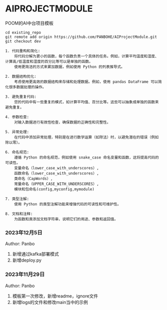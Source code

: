 <!--
 * @Description: 
 * @Author: Panbo Hey
 * @Date: 2023-11-30 16:51:10
 * @LastEditTime: 2023-12-05 15:53:29
 * @LastEditors: Panbo Hey
-->





# AIPROJECTMODULE
POOM的AI中台项目模板




```
cd existing_repo
git remote add origin https://github.com/PANBOHE/AIProjectModule.git
git checkout dev
```



    1. 代码重构和简化:
        将代码分解为更小的函数，每个函数负责一个具体的任务。例如，计算平均温度和湿度、计算高/低温度和湿度的百分比等可以是单独的函数。
        使用更简洁的方式来累加数据，例如使用 Python 的列表推导式。

    2. 数据结构优化:
        考虑使用更高效的数据结构来存储和处理数据。例如，使用 pandas DataFrame 可以简化很多数据处理的操作。

    3. 避免重复代码:
        您的代码中有一些重复的模式，如计算平均值、百分比等。这些可以抽象成单独的函数来避免重复。

    4. 参数检查:
        对输入数据进行有效性检查，确保数据的正确性和完整性。

    5. 异常处理:
        在代码中添加异常处理，特别是在进行数学运算（如除法）时，以避免潜在的错误（例如除以零）。

    6. 命名规范:
        遵循 Python 的命名规范，例如使用 snake_case 命名变量和函数，这将提高代码的可读性。
        变量命名（lower_case_with_underscores）,
        函数命名（lower_case_with_underscores）,
        类命名（CapWords）,
        常量命名（UPPER_CASE_WITH_UNDERSCORES）,
        模块和包命名(config,myconfig,mymodule)

    7. 类型注解:
        使用 Python 的类型注解功能来增强代码的可读性和可维护性。

    8. 文档和注释:
        为函数和类添加文档字符串，说明它们的用途、参数和返回值。
        
### 2023年12月5日
Author: Panbo
1. 新增通过kafka部署模式
2. 新增deploy.py


### 2023年11月29日
Author: Panbo  
1. 模板第一次修改，新增readme，ignore文件
2. 新增logs的文件和修改main当中的示例

